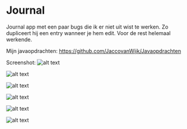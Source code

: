 # Journal

Journal app met een paar bugs die ik er niet uit wist te werken. Zo dupliceert hij een entry wanneer je hem edit. Voor de rest helemaal werkende.

Mijn javaopdrachten:
https://github.com/JaccovanWijk/Javaopdrachten

Screenshot:
![alt text](https://github.com/JaccovanWijk/Journal/blob/master/Screenshot_1521210612.png)

![alt text](https://github.com/JaccovanWijk/Journal/blob/master/Screenshot_1521210616.png)

![alt text](https://github.com/JaccovanWijk/Journal/blob/master/Screenshot_1521210593.png)

![alt text](https://github.com/JaccovanWijk/Journal/blob/master/Screenshot_1521210598.png)

![alt text](https://github.com/JaccovanWijk/Journal/blob/master/Screenshot_1521210631.png)

![alt text](https://github.com/JaccovanWijk/Journal/blob/master/Screenshot_1521210636.png)
